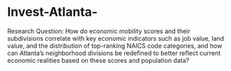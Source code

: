 # Invest-Atlanta-
Research Question: How do economic mobility scores and their subdivisions correlate with key economic indicators such as job value, land value, and the distribution of top-ranking NAICS code categories, and how can Atlanta’s neighborhood divisions be redefined to better reflect current economic realities based on these scores and population data?
